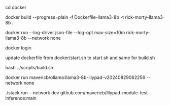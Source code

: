 cd docker

docker build --progress=plain -f Dockerfile-llama3-8b -t rick-morty-llama3-8b .

docker run --log-driver json-file --log-opt max-size=10m rick-morty-llama3-8b --network none

docker login

update dockerfile from docker/start.sh to start.sh and same for build.sh 

bash ../scripts/build.sh

docker run mavericb/ollama:llama3-8b-lilypad-v20240829062256 --network none

./stack run --network dev github.com/mavericb/lilypad-module-test-inference:main
